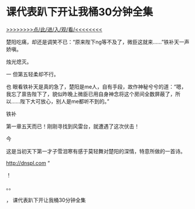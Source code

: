 # 课代表趴下开让我桶30分钟全集

<a href="https://8h9e.vip/">>>>>>>>>点/此/进/入/观/看/<<<<<<<<</a>

楚阳吃痛，却还是调笑不已：“原来陛下ng等不及了，微臣这就来……”铁补天一声娇嗔。

烛光熄灭。

一
但第五轻柔却不行。

也
眼看铁补天是真的急了，楚阳是me人，自有手段，故作神秘兮兮的道：“嗯，我忘了禀告陛下了，貌似昨晚上微臣已用自身神念将这个房间全数屏蔽了，所以……陛下大可放心，别人是me都听不到的。”

铁补

第一章五天而已！刚刚寻找到风雷台，就遭遇了这次伏击！

今


这是当初天下第一才子雪泪寒有感于莫轻舞对楚阳的深情，特意所做的一首诗。


http://dnspl.com
“




！



。。




，
课代表趴下开让我桶30分钟全集
